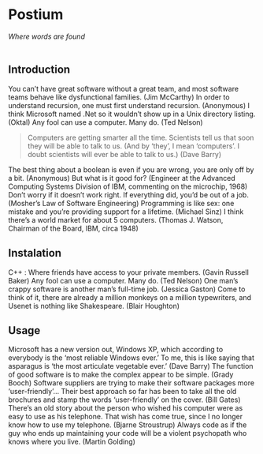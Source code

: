 # Postium

*Where words are found*
<br />
<br />
## Introduction
You can’t have great software without a great team, and most software teams behave like dysfunctional families. (Jim McCarthy) In order to understand recursion, one must first understand recursion. (Anonymous) I think Microsoft named .Net so it wouldn’t show up in a Unix directory listing. (Oktal) Any fool can use a computer. Many do. (Ted Nelson)
> Computers are getting smarter all the time. Scientists tell us that soon they will be able to talk to us. (And by ‘they’, I mean ‘computers’. I doubt scientists will ever be able to talk to us.) (Dave Barry)

The best thing about a boolean is even if you are wrong, you are only off by a bit. (Anonymous) But what is it good for? (Engineer at the Advanced Computing Systems Division of IBM, commenting on the microchip, 1968) Don’t worry if it doesn’t work right. If everything did, you’d be out of a job. (Mosher’s Law of Software Engineering) Programming is like sex: one mistake and you’re providing support for a lifetime. (Michael Sinz) I think there’s a world market for about 5 computers. (Thomas J. Watson, Chairman of the Board, IBM, circa 1948)

## Instalation
C++ : Where friends have access to your private members. (Gavin Russell Baker) Any fool can use a computer. Many do. (Ted Nelson) One man’s crappy software is another man’s full-time job. (Jessica Gaston) Come to think of it, there are already a million monkeys on a million typewriters, and Usenet is nothing like Shakespeare. (Blair Houghton)

## Usage
Microsoft has a new version out, Windows XP, which according to everybody is the ‘most reliable Windows ever.’ To me, this is like saying that asparagus is ‘the most articulate vegetable ever.’ (Dave Barry) The function of good software is to make the complex appear to be simple. (Grady Booch) Software suppliers are trying to make their software packages more ‘user-friendly’… Their best approach so far has been to take all the old brochures and stamp the words ‘user-friendly’ on the cover. (Bill Gates) There’s an old story about the person who wished his computer were as easy to use as his telephone. That wish has come true, since I no longer know how to use my telephone. (Bjarne Stroustrup) Always code as if the guy who ends up maintaining your code will be a violent psychopath who knows where you live. (Martin Golding)
